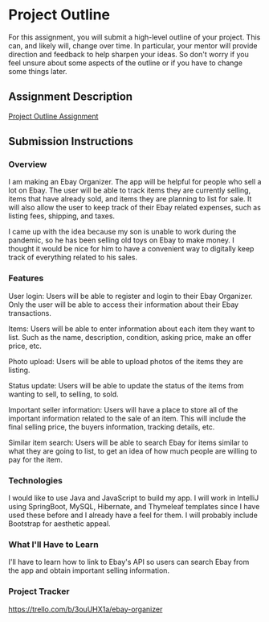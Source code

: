 # Project Outline
For this assignment, you will submit a high-level outline of your project. This can, and likely will, change over time. In particular, your mentor will provide direction and feedback to help sharpen your ideas. So don't worry if you feel unsure about some aspects of the outline or if you have to change some things later.

## Assignment Description
[Project Outline Assignment](https://education.launchcode.org/liftoff/modules/assignments/project-outline)

## Submission Instructions

### Overview

I am making an Ebay Organizer. The app will be helpful for people who sell a lot on Ebay.  The user will be able to track items they are currently selling, items that have already sold, and items they are planning to list for sale. It will also allow the user to keep track of their Ebay related expenses, such as listing fees, shipping, and taxes. 

I came up with the idea because my son is unable to work during the pandemic, so he has been selling old toys on Ebay to make money. I thought it would be nice for him to have a convenient way to digitally keep track of everything related to his sales.

### Features

User login: Users will be able to register and login to their Ebay Organizer. Only the user will be able to access their information about their Ebay transactions.

Items: Users will be able to enter information about each item they want to list. Such as the name, description, condition, asking price, make an offer price, etc.

Photo upload: Users will be able to upload photos of the items they are listing.

Status update: Users will be able to update the status of the items from wanting to sell, to selling, to sold.

Important seller information: Users will have a place to store all of the important information related to the sale of an item. This will include the final selling price, the buyers information, tracking details, etc.

Similar item search: Users will be able to search Ebay for items similar to what they are going to list, to get an idea of how much people are willing to pay for the item.

### Technologies

I would like to use Java and JavaScript to build my app. I will work in IntelliJ using SpringBoot, MySQL, Hibernate, and Thymeleaf templates since I have used these before and I already have a feel for them. I will probably include Bootstrap for aesthetic appeal.

### What I'll Have to Learn

I'll have to learn how to link to Ebay's API so users can search Ebay from the app and obtain important selling information.

### Project Tracker

https://trello.com/b/3ouUHX1a/ebay-organizer
